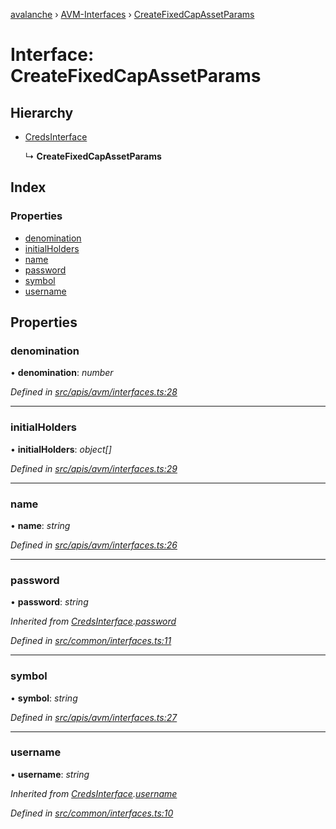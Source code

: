 [avalanche](../README.md) › [AVM-Interfaces](../modules/avm_interfaces.md) › [CreateFixedCapAssetParams](avm_interfaces.createfixedcapassetparams.md)

# Interface: CreateFixedCapAssetParams

## Hierarchy

* [CredsInterface](common_interfaces.credsinterface.md)

  ↳ **CreateFixedCapAssetParams**

## Index

### Properties

* [denomination](avm_interfaces.createfixedcapassetparams.md#denomination)
* [initialHolders](avm_interfaces.createfixedcapassetparams.md#initialholders)
* [name](avm_interfaces.createfixedcapassetparams.md#name)
* [password](avm_interfaces.createfixedcapassetparams.md#password)
* [symbol](avm_interfaces.createfixedcapassetparams.md#symbol)
* [username](avm_interfaces.createfixedcapassetparams.md#username)

## Properties

###  denomination

• **denomination**: *number*

*Defined in [src/apis/avm/interfaces.ts:28](https://github.com/ava-labs/avalanchejs/blob/8c220c6/src/apis/avm/interfaces.ts#L28)*

___

###  initialHolders

• **initialHolders**: *object[]*

*Defined in [src/apis/avm/interfaces.ts:29](https://github.com/ava-labs/avalanchejs/blob/8c220c6/src/apis/avm/interfaces.ts#L29)*

___

###  name

• **name**: *string*

*Defined in [src/apis/avm/interfaces.ts:26](https://github.com/ava-labs/avalanchejs/blob/8c220c6/src/apis/avm/interfaces.ts#L26)*

___

###  password

• **password**: *string*

*Inherited from [CredsInterface](common_interfaces.credsinterface.md).[password](common_interfaces.credsinterface.md#password)*

*Defined in [src/common/interfaces.ts:11](https://github.com/ava-labs/avalanchejs/blob/8c220c6/src/common/interfaces.ts#L11)*

___

###  symbol

• **symbol**: *string*

*Defined in [src/apis/avm/interfaces.ts:27](https://github.com/ava-labs/avalanchejs/blob/8c220c6/src/apis/avm/interfaces.ts#L27)*

___

###  username

• **username**: *string*

*Inherited from [CredsInterface](common_interfaces.credsinterface.md).[username](common_interfaces.credsinterface.md#username)*

*Defined in [src/common/interfaces.ts:10](https://github.com/ava-labs/avalanchejs/blob/8c220c6/src/common/interfaces.ts#L10)*
